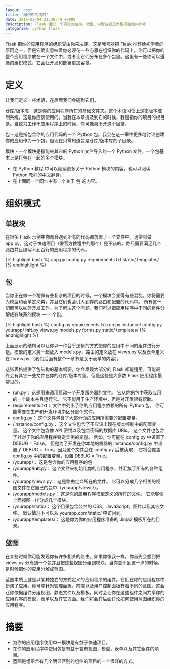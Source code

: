 ```yaml
---
layout: post
title: "组织你的项目"
date: 2015-08-04 21:36:49 +0800
description: Flask 组织一个项目的结构，微型、中型或者是大型项目结构参考
categories: python flask
---
```


Flask 把你的应用程序的组织交由你来决定。这是我喜欢把 Flask 推荐给初学者的原因之一，但是它确实意味着你必须花一些心思在组织你的代码上。你可以把你的整个应用程序放在一个文件中，或者让它们分布在多个包里。这里有一些你可以遵循的组织模式，它会让开发和部署更加容易。

# 定义

让我们定义一些术语，在后面我们会碰到它们。

仓库/版本库 - 这是你的应用程序所在的基础文件夹。这个术语习惯上是指版本控制系统，这是你应该使用的。当我在本章提及到它的时候，我是指你的项目的根目录。当致力工作于应用程序上的时候，你可能离不开这个目录。

包 - 这是指包含你的应用代码的一个 Python 包。我会在这一章中更多地讨论创建你的应用作为一个包，但现在只需知道包是仓库/版本库的子目录。

模块 - 一个模块是指能被其它的 Python 文件导入的一个 Python 文件。一个包基本上是打包在一起的多个模块。

* 在 Python 教程 中可以阅读更多关于 Python 模块的内容。也可以阅读 Python 教程的中文翻译。
* 在上面同一个网址中有一个关于 包 的内容。

# 组织模式

## 单模块

在很多 Flask 示例中你都会遇到所有的代码都放置于一个文件中，通常叫做 app.py。这对于快速项目（像官方教程中的那个）是不错的，你只需要满足几个路由并且编写不到百行的应用程序的代码。

{% highlight bash %}
app.py
config.py
requirements.txt
static/
templates/
{% endhighlight %}

## 包

当你正在做一个稍微有些复杂的项目的时候，一个模块会显得有些混乱。你将需要为模型和表单定义类，并且它们也会引入到你的路由和配置的代码中。 所有这一切都可以妨碍开发工作。为了解决这个问题，我们可以把应用程序中不同的组件分解成有联系的模块 — 一个包。

{% highlight bash %}
config.py
requirements.txt
run.py
instance/
config.py
yourapp/
__init__.py
views.py
models.py
forms.py
static/
templates/
{% endhighlight %}

上面展示的结构可以让你以一种合乎逻辑的方式把你的应用中不同的组件进行分组。模型的定义类一起放入 models.py，路由的定义放在 views.py 以及表单定义在 forms.py （我们后面有整个一章节是关于表单的内容）。

这张表格提供了包结构的基本纲要，你会发现大部分的 Flask 都能适用。可能最终会有其它一些文件在你的仓库/版本库里，但是这些是大多数 Flask 应用程序最常见的。

* run.py： 这是用来调用启动一个开发服务器的文件。 它从你的包中获取应用的一个副本并且运行它。 它不能用于生产环境中，但是对开发很有帮助。
* requirements.txt： 文件中列出了你的应用程序依赖的所有 Python 包。 你可能需要在生产和开发环境中区分这个文件。
* config.py： 这个文件包含了大部分你的应用所需要的配置变量。
* /instance/config.py： 这个文件包含了不应该出现在版本控制中的配置变量。 这个文件包含像 API 密钥以及包含密码的数据库 URIs。 这个文件也包含了针对于你的应用程序特定实例的变量。 例如，你可能在 config.py 中设置了 DEBUG = False。 但是为了开发在你本地的机器的 instance/config.py 中设置了 DEBUG = True。因为这个文件会在 config.py 后被读取， 它将会覆盖 config.py 中的配置变量，设置 DEBUG = True。
* /yourapp/： 这是包含你的应用程序的包
* /yourapp/__init__.py： 这个文件来初始化你的应用程序，并汇集了所有的各种组件。
* /yourapp/views.py： 这是路由定义所在的文件。 它可以分成几个相关的视图文件在它自己的包中（yourapp/views/）。
* /yourapp/models.py： 这是你的应用程序模型定义的所在的文件。 它能够像上面视图一样分成几个模块。
* /yourapp/static/： 这个目录包含公共的 CSS，JavaScript，图片以及其它文件。 默认情况下可以从 yourapp.com/static/ 中访问到。
* /yourapp/templates/： 这是你为你的应用程序准备的 Jinja2 模板所在的目录。

## 蓝图

在某些时候你可能发现你有许多相关的路由。如果你像我一样，你首先会想到把 views.py 分离到一个包并且把这些视图分组到模块。当你意识到这一点的时候，是时候把你的应用分解成蓝图。

蓝图本质上就是以某种独立的方式定义的应用程序的组件。它们在你的应用程序中扮演了应用。你可能针对管理面板，前端以及用户控制面板有着不同的蓝图。这会让你依据组件分组视图，静态文件以及模板，同时会让你在这些组件之间共享你的应用程序的模型，表单以及其它方面。我们将会在后面讨论如何使用蓝图组织你的应用程序。

# 摘要

* 为你的应用程序使用单一模块是有益于快速项目。
* 在你的应用程序中使用包是有益于含有视图，模型，表单以及其它组件的项目。
* 蓝图是组织含有几个明显区别的组件的项目的一个很好的方式。

